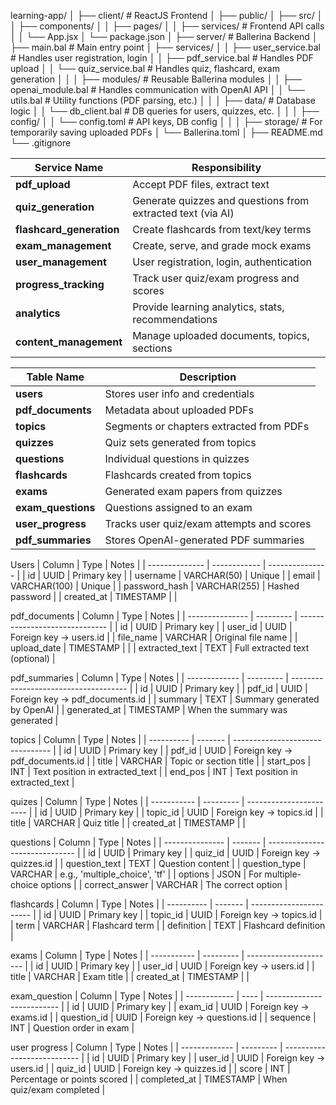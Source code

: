 learning-app/
│
├── client/ # ReactJS Frontend
│ ├── public/
│ ├── src/
│ │ ├── components/
│ │ ├── pages/
│ │ ├── services/ # Frontend API calls
│ │ └── App.jsx
│ └── package.json
│
├── server/ # Ballerina Backend
│ ├── main.bal # Main entry point
│ ├── services/
│ │ ├── user_service.bal # Handles user registration, login
│ │ ├── pdf_service.bal # Handles PDF upload
│ │ └── quiz_service.bal # Handles quiz, flashcard, exam generation
│ │
│ ├── modules/ # Reusable Ballerina modules
│ │ ├── openai_module.bal # Handles communication with OpenAI API
│ │ └── utils.bal # Utility functions (PDF parsing, etc.)
│ │
│ ├── data/ # Database logic
│ │ └── db_client.bal # DB queries for users, quizzes, etc.
│ │
│ ├── config/
│ │ └── config.toml # API keys, DB config
│ │
│ ├── storage/ # For temporarily saving uploaded PDFs
│ └── Ballerina.toml
│
├── README.md
└── .gitignore

| Service Name             | Responsibility                                              |
| ------------------------ | ----------------------------------------------------------- |
| **pdf_upload**           | Accept PDF files, extract text                              |
| **quiz_generation**      | Generate quizzes and questions from extracted text (via AI) |
| **flashcard_generation** | Create flashcards from text/key terms                       |
| **exam_management**      | Create, serve, and grade mock exams                         |
| **user_management**      | User registration, login, authentication                    |
| **progress_tracking**    | Track user quiz/exam progress and scores                    |
| **analytics**            | Provide learning analytics, stats, recommendations          |
| **content_management**   | Manage uploaded documents, topics, sections                 |

| Table Name         | Description                               |
| ------------------ | ----------------------------------------- |
| **users**          | Stores user info and credentials          |
| **pdf_documents**  | Metadata about uploaded PDFs              |
| **topics**         | Segments or chapters extracted from PDFs  |
| **quizzes**        | Quiz sets generated from topics           |
| **questions**      | Individual questions in quizzes           |
| **flashcards**     | Flashcards created from topics            |
| **exams**          | Generated exam papers from quizzes        |
| **exam_questions** | Questions assigned to an exam             |
| **user_progress**  | Tracks user quiz/exam attempts and scores |
| **pdf_summaries**  | Stores OpenAI-generated PDF summaries     |

Users
| Column | Type | Notes |
| -------------- | ------------ | --------------- |
| id | UUID | Primary key |
| username | VARCHAR(50) | Unique |
| email | VARCHAR(100) | Unique |
| password_hash | VARCHAR(255) | Hashed password |
| created_at | TIMESTAMP | |

pdf_documents
| Column | Type | Notes |
| --------------- | --------- | ------------------------------ |
| id | UUID | Primary key |
| user_id | UUID | Foreign key → users.id |
| file_name | VARCHAR | Original file name |
| upload_date | TIMESTAMP | |
| extracted_text | TEXT | Full extracted text (optional) |

pdf_summaries
| Column | Type | Notes |
| ------------- | --------- | ------------------------------------- |
| id | UUID | Primary key |
| pdf_id | UUID | Foreign key → pdf_documents.id |
| summary | TEXT | Summary generated by OpenAI |
| generated_at | TIMESTAMP | When the summary was generated |

topics
| Column | Type | Notes |
| ---------- | ------- | -------------------------------- |
| id | UUID | Primary key |
| pdf_id | UUID | Foreign key → pdf_documents.id |
| title | VARCHAR | Topic or section title |
| start_pos | INT | Text position in extracted_text |
| end_pos | INT | Text position in extracted_text |

quizes
| Column | Type | Notes |
| ----------- | --------- | ----------------------- |
| id | UUID | Primary key |
| topic_id | UUID | Foreign key → topics.id |
| title | VARCHAR | Quiz title |
| created_at | TIMESTAMP | |

questions
| Column | Type | Notes |
| --------------- | ------- | ------------------------------ |
| id | UUID | Primary key |
| quiz_id | UUID | Foreign key → quizzes.id |
| question_text | TEXT | Question content |
| question_type | VARCHAR | e.g., 'multiple_choice', 'tf' |
| options | JSON | For multiple-choice options |
| correct_answer | VARCHAR | The correct option |

flashcards
| Column | Type | Notes |
| ---------- | ------- | ----------------------- |
| id | UUID | Primary key |
| topic_id | UUID | Foreign key → topics.id |
| term | VARCHAR | Flashcard term |
| definition | TEXT | Flashcard definition |

exams
| Column | Type | Notes |
| ----------- | --------- | ---------------------- |
| id | UUID | Primary key |
| user_id | UUID | Foreign key → users.id |
| title | VARCHAR | Exam title |
| created_at | TIMESTAMP | |

exam_question
| Column | Type | Notes |
| ------------ | ---- | -------------------------- |
| id | UUID | Primary key |
| exam_id | UUID | Foreign key → exams.id |
| question_id | UUID | Foreign key → questions.id |
| sequence | INT | Question order in exam |

user progress
| Column | Type | Notes |
| ------------- | --------- | --------------------------- |
| id | UUID | Primary key |
| user_id | UUID | Foreign key → users.id |
| quiz_id | UUID | Foreign key → quizzes.id |
| score | INT | Percentage or points scored |
| completed_at | TIMESTAMP | When quiz/exam completed |
